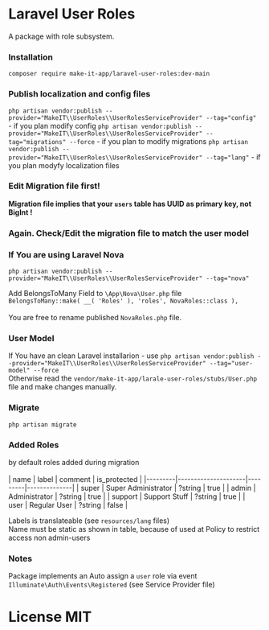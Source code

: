 # Laravel User Roles

A package with role subsystem.

### Installation

`composer require make-it-app/laravel-user-roles:dev-main`

### Publish localization and config files

`php artisan vendor:publish --provider="MakeIT\\UserRoles\\UserRolesServiceProvider" --tag="config"` - if you plan modify config
`php artisan vendor:publish --provider="MakeIT\\UserRoles\\UserRolesServiceProvider" --tag="migrations" --force` - if you plan to modify migrations
`php artisan vendor:publish --provider="MakeIT\\UserRoles\\UserRolesServiceProvider" --tag="lang"` - if you plan modyfy localization files

### Edit Migration file first!

**Migration file implies that your `users` table has UUID as primary key, not BigInt !**<br>

### Again. Check/Edit the migration file to match the user model

### If You are using Laravel Nova

`php artisan vendor:publish --provider="MakeIT\\UserRoles\\UserRolesServiceProvider" --tag="nova"`

Add BelongsToMany Field to `\App\Nova\User.php` file<br>
`BelongsToMany::make( __( 'Roles' ), 'roles', NovaRoles::class ),`<br>
<br>
You are free to rename published `NovaRoles.php` file.

### User Model

If You have an clean Laravel installarion - use `php artisan vendor:publish --provider="MakeIT\\UserRoles\\UserRolesServiceProvider" --tag="user-model" --force`<br>
Otherwise read the `vendor/make-it-app/larale-user-roles/stubs/User.php` file and make changes manually.

### Migrate

`php artisan migrate`

### Added Roles

by default roles added during migration<br>
<br>
| name    | label               | comment | is_protected |
|---------|---------------------|---------|--------------|
| super   | Super Administrator | ?string | true         |
| admin   | Administrator       | ?string | true         |
| support | Support Stuff       | ?string | true         |
| user    | Regular User        | ?string | false        |

Labels is translateable (see `resources/lang` files)<br>
Name must be static as shown in table, because of used at Policy to restrict access non admin-users<br>

### Notes

Package implements an Auto assign a `user` role via event `Illuminate\Auth\Events\Registered` (see Service Provider file)

# License MIT

